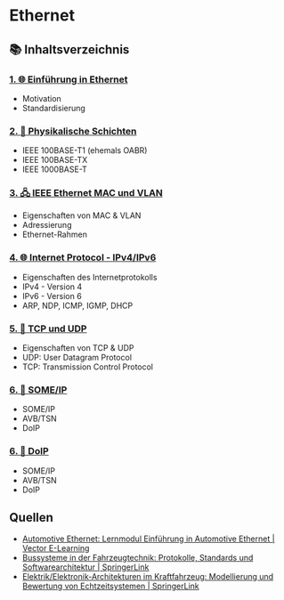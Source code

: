 # Ethernet

## 📚 Inhaltsverzeichnis

### [1. 🌐 Einführung in Ethernet](./01_Einführung/README.md)

* Motivation
* Standardisierung

### [2. 🔌 Physikalische Schichten](./02_Physikalische-Schichten/README.md)

* IEEE 100BASE-T1 (ehemals OABR)
* IEEE 100BASE-TX
* IEEE 1000BASE-T

### [3. 🖧 IEEE Ethernet MAC und VLAN](./03_Ethernet-MAC/README.md)

* Eigenschaften von MAC & VLAN
* Adressierung
* Ethernet-Rahmen

### [4. 🌐 Internet Protocol - IPv4/IPv6](./04_IP/README.md)

* Eigenschaften des Internetprotokolls
* IPv4 - Version 4
* IPv6 - Version 6
* ARP, NDP, ICMP, IGMP, DHCP

### [5. 🔄 TCP und UDP](./05_TCP-UDP/README.md)

* Eigenschaften von TCP & UDP
* UDP: User Datagram Protocol
* TCP: Transmission Control Protocol

### [6. 📡 SOME/IP](./06_SOME-IP/README.md)

* SOME/IP
* AVB/TSN
* DoIP

### [6. 📡 DoIP](./07_DoIP/README.md)

* SOME/IP
* AVB/TSN
* DoIP

## Quellen

* [Automotive Ethernet: Lernmodul Einführung in Automotive Ethernet | Vector E-Learning](https://elearning.vector.com/mod/page/view.php?id=122)
* [Bussysteme in der Fahrzeugtechnik: Protokolle, Standards und Softwarearchitektur | SpringerLink](https://link.springer.com/book/10.1007/978-3-658-02419-2)
* [Elektrik/Elektronik-Architekturen im Kraftfahrzeug: Modellierung und Bewertung von Echtzeitsystemen | SpringerLink](https://link.springer.com/book/10.1007/978-3-642-25478-9)
